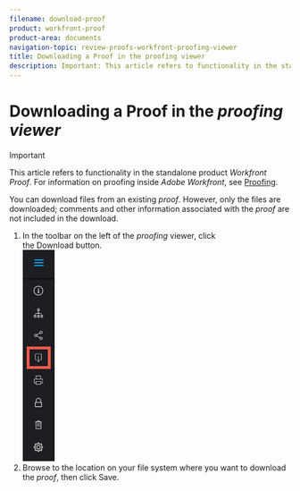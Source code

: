 ```yaml
---
filename: download-proof
product: workfront-proof
product-area: documents
navigation-topic: review-proofs-workfront-proofing-viewer
title: Downloading a Proof in the proofing viewer
description: Important: This article refers to functionality in the standalone product Workfront Proof. For information on proofing inside Adobe Workfront, see Proofing.
---
```


# Downloading a Proof in the *proofing viewer*

>[!IMPORTANT]
>
>This article refers to functionality in the standalone product *Workfront Proof*. For information on proofing inside *Adobe Workfront*, see [Proofing](../../../review-and-approve-work/proofing/proofing.md).

You can download files from an existing *proof*. However, only the files are downloaded; comments and other information associated with the *proof* are not included in the download.

<ol> 
 <li value="1">In the toolbar on the left of the <em>proofing</em> viewer, click the&nbsp;<span class="bold">Download&nbsp;</span>button.<br><img src="assets/proofing-viewer-toolbar-button---download.png" alt="Proofing_Viewer_toolbar_button_-_Download.png"></li> 
 <li value="2">Browse to the location on your file system where you want to download the <em>proof</em>, then click&nbsp;<span class="bold">Save.</span></li> 
</ol>

